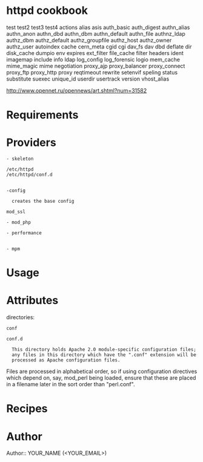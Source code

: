 # httpd cookbook
test
test2
test3
test4
actions
alias
asis
auth_basic
auth_digest
authn_alias
authn_anon
authn_dbd
authn_dbm
authn_default
authn_file
authnz_ldap
authz_dbm
authz_default
authz_groupfile
authz_host
authz_owner
authz_user
autoindex
cache
cern_meta
cgid
cgi
dav_fs
dav
dbd
deflate
dir
disk_cache
dumpio
env
expires
ext_filter
file_cache
filter
headers
ident
imagemap
include
info
ldap
log_config
log_forensic
logio
mem_cache
mime_magic
mime
negotiation
proxy_ajp
proxy_balancer
proxy_connect
proxy_ftp
proxy_http
proxy
reqtimeout
rewrite
setenvif
speling
status
substitute
suexec
unique_id
userdir
usertrack
version
vhost_alias



http://www.opennet.ru/opennews/art.shtml?num=31582

# Requirements

# Providers

    - skeleton

    /etc/httpd
    /etc/httpd/conf.d


    -config

      creates the base config

    mod_ssl

    - mod_php

    - performance


    - mpm

# Usage

# Attributes

  directories:

    conf

    conf.d

      This directory holds Apache 2.0 module-specific configuration files;
      any files in this directory which have the ".conf" extension will be
      processed as Apache configuration files.

Files are processed in alphabetical order, so if using configuration
directives which depend on, say, mod_perl being loaded, ensure that
these are placed in a filename later in the sort order than "perl.conf".


# Recipes

# Author

Author:: YOUR_NAME (<YOUR_EMAIL>)
